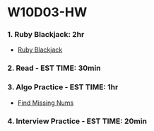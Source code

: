 # W10D03-HW

### 1. Ruby Blackjack: 2hr
- [Ruby Blackjack](https://git.generalassemb.ly/SEIR-526/ruby-blackjack)

### 2. Read - EST TIME: 30min

### 3. Algo Practice - EST TIME: 1hr

- [Find Missing Nums](ALGO.md)

### 4.  Interview Practice - EST TIME: 20min
